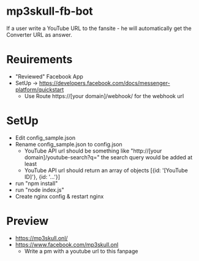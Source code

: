 # mp3skull-fb-bot
If a user write a YouTube URL to the fansite - he will automatically get the Converter URL as answer.

# Reuirements

* "Reviewed" Facebook App
* SetUp -> https://developers.facebook.com/docs/messenger-platform/quickstart
  - Use Route https://[your domain]/webhook/ for the webhook url

# SetUp

* Edit config_sample.json
* Rename config_sample.json to config.json
  - YouTube API url should be something like "http://[your domain]/youtube-search?q=" the search query would be added at least
  - YouTube API url should return an array of objects [{id: '[YouTube ID]'}, {id: '...'}]
* run "npm install"
* run "node index.js"
* Create nginx config & restart nginx

# Preview

* https://mp3skull.onl/
* https://www.facebook.com/mp3skull.onl
  - Write a pm with a youtube url to this fanpage
